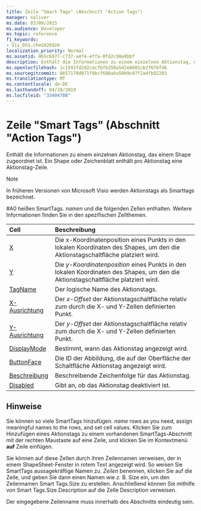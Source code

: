 ```yaml
---
title: Zeile "Smart Tags" (Abschnitt "Action Tags")
manager: soliver
ms.date: 03/09/2015
ms.audience: Developer
ms.topic: reference
f1_keywords:
- Vis_DSS.chm1026926
localization_priority: Normal
ms.assetid: 065c6977-c737-a4f4-effa-0fd2c98e8bbf
description: Enthält die Informationen zu einem einzelnen Aktionstag, das einem Shape zugeordnet ist. Ein Shape oder Zeichenblatt enthält pro Aktionstag eine Aktionstag-Zeile.
ms.openlocfilehash: 1c1591fd2d2cacfbfb350a542e6601cb2f6fbfd6
ms.sourcegitcommit: 8657170d071f9bcf680aba50b9c07f2a4fb82283
ms.translationtype: MT
ms.contentlocale: de-DE
ms.lasthandoff: 04/28/2019
ms.locfileid: "33404708"
---
```

# <a name="smart-tags-row-action-tags-section"></a>Zeile "Smart Tags" (Abschnitt "Action Tags")

Enthält die Informationen zu einem einzelnen Aktionstag, das einem Shape zugeordnet ist. Ein Shape oder Zeichenblatt enthält pro Aktionstag eine Aktionstag-Zeile.
  
> [!NOTE]
> In früheren Versionen von Microsoft Visio werden Aktionstags als Smarttags bezeichnet. 
  
#A0 heißen SmartTags. *namen*  und die folgenden Zellen enthalten. Weitere Informationen finden Sie in den spezifischen Zellthemen. 
  
|**Cell**|**Beschreibung**|
|:-----|:-----|
|[X](x-cell-action-tags-section.md) <br/> |Die  x-Koordinatenposition eines Punkts in den lokalen Koordinaten des Shapes, um den die Aktionstagschaltfläche platziert wird.  <br/> |
|[Y](y-cell-action-tags-section.md) <br/> |Die  *y-Koordinatenposition*  eines Punkts in den lokalen Koordinaten des Shapes, um den die Aktionstagschaltfläche platziert wird.  <br/> |
|[TagName](tagname-cell-action-tags-section.md) <br/> |Der logische Name des Aktionstags.  <br/> |
|[X-Ausrichtung](x-justify-cell-action-tags-section.md) <br/> |Der  *x-Offset*  der Aktionstagschaltfläche relativ zum durch die X- und Y-Zellen definierten Punkt.  <br/> |
|[Y-Ausrichtung](y-justify-cell-action-tags-section.md) <br/> |Der  *y-Offset*  der Aktionstagschaltfläche relativ zum durch die X- und Y-Zellen definierten Punkt.  <br/> |
|[DisplayMode](displaymode-cell-action-tags-section.md) <br/> |Bestimmt, wann das Aktionstag angezeigt wird.  <br/> |
|[ButtonFace](buttonface-cell-action-tags-section.md) <br/> |Die ID der Abbildung, die auf der Oberfläche der Schaltfläche Aktionstag angezeigt wird.  <br/> |
|[Beschreibung](description-cell-action-tags-section.md) <br/> |Beschreibende Zeichenfolge für das Aktionstag.  <br/> |
|[Disabled](disabled-cell-action-tags-section.md) <br/> |Gibt an, ob das Aktionstag deaktiviert ist.  <br/> |
   
## <a name="remarks"></a>Hinweise

 Sie können so viele SmartTags hinzufügen.  *name*  rows as you need, assign meaningful names to the rows, and set cell values. Klicken Sie zum Hinzufügen eines Aktionstags zu einem vorhandenen SmartTags-Abschnitt mit der rechten Maustaste auf eine Zeile, und klicken Sie im Kontextmenü **auf** Zeile einfügen. 
  
Sie können auf diese Zellen durch ihren Zeilennamen verweisen, der in einem ShapeSheet-Fenster in rotem Text angezeigt wird. So weisen Sie SmartTags aussagekräftige Namen zu. *Zeilen*  benennen, klicken Sie auf die Zeile, und geben Sie dann einen Namen wie  *z.*  B. Size ein, um den Zeilennamen Smart Tags.Size zu erstellen. Anschließend können Sie mithilfe von Smart Tags.Size.Description auf die Zelle Description verweisen. 
  
Der eingegebene Zeilenname muss innerhalb des Abschnitts eindeutig sein.
  

